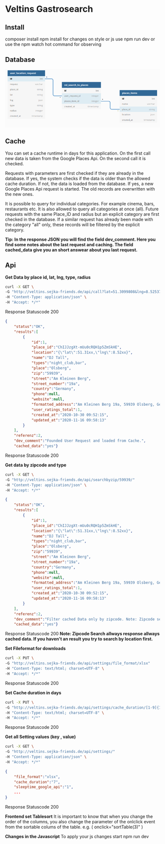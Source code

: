 # Veltins Gastrosearch
## Install
composer install
npm install
for changes on style or js use npm run dev or use the npm watch hot command for observing


## Database
![DB Schema](./veltins-db-relations.png)

## Cache
You can set a cache runtime in days for this application. On the first call new data is taken from the Google Places Api. On the second call it is checked.

Requests with parameters are first checked if they are already in the database. If yes, the system checks if the data is older than the allowed cache duration. If not, the data is loaded from the database. If yes, a new Google Places Api request is started. The old records are overwritten with the new ones.

It is possible to query for individual categories. For example cinema, bars, restaurants etc. It is also allowed to query all categories at once (all). 
Future requests with the same Place_ID and radius but an explicit category are first checked in the database. If a similar request has already been made with the category "all" only, these records will be filtered by the explicit category. 

**Tip: In the response JSON you will find the field dev_comment. Here you find some notes about the last request and caching. The field cached_data give you an short answear about you last request.**

## Api
**Get Data by place id, lat, lng, type, radius**
```bash
curl -X GET \
-G "http://veltins.sejka-friends.de/api/call?lat=51.3099808&lng=8.5253748&type=night_club&radius=1500&placeid=ChIJF4K8n8Xqu0cRMJwlq_9gJxw&formattedaddress=59939%20Olsberg,%20Germany"
-H "Content-Type: application/json" \
-H "Accept: */*"
```

Response Statuscode 200
```json
{
    "status":"OK",
    "results":[
        {
            "id":1,
            "place_id":"ChIJJzgXt-mUu0cRQH1p5ZmSkHE",
            "location":"{\"lat\":51.31xx,\"lng\":8.52xx}",
            "name":"DJ Tall",
            "types":"night_club,bar",
            "place":"Olsberg",
            "zip":"59939",
            "street":"Am Kleinen Berg",
            "street_number":"19a",
            "country":"Germany",
            "phone":null,
            "website":null,
            "formatted_address":"Am Kleinen Berg 19a, 59939 Olsberg, Germany",
            "user_ratings_total":1,
            "created_at":"2020-10-30 09:52:15",
            "updated_at":"2020-11-16 09:58:13"
        }
    ],
    "referenz":2,
    "dev_comment":"Founded User Request and loaded from Cache.",
    "cached_data":"yes"}
```
Response Statuscode 200

**Get data by zipcode and type**
```bash
curl -X GET \
-G "http://veltins.sejka-friends.de/api/searchbyzip/59939/"
-H "Content-Type: application/json" \
-H "Accept: */*"
```
```json
{
    "status":"OK",
    "results":[
        {
            "id":1,
            "place_id":"ChIJJzgXt-mUu0cRQH1p5ZmSkHE",
            "location":"{\"lat\":51.31xx,\"lng\":8.52xx}",
            "name":"DJ Tall",
            "types":"night_club,bar",
            "place":"Olsberg",
            "zip":"59939",
            "street":"Am Kleinen Berg",
            "street_number":"19a",
            "country":"Germany",
            "phone":null,
            "website":null,
            "formatted_address":"Am Kleinen Berg 19a, 59939 Olsberg, Germany",
            "user_ratings_total":1,
            "created_at":"2020-10-30 09:52:15",
            "updated_at":"2020-11-16 09:58:13"
        }
    ],
    "referenz":2,
    "dev_comment":"Filter cached Data only by zipcode. Note: Zipcode search allways deliver allways from cache.",
    "cached_data":"yes"}
```
Response Statuscode 200
**Note: Zipcode Search allways response allways cached data. If you haven't an result you try to search by location first.**


**Set Fileformat for downloads**
```bash
curl -X PUT \
-G "http://veltins.sejka-friends.de/api/settings/file_format/xlsx"
-H "Content-Type: text/html; charset=UTF-8" \
-H "Accept: */*"
```

Response Statuscode 200




**Set Cache duration in days**
```bash
curl -X PUT \
-G "http://veltins.sejka-friends.de/api/settings/cache_duration/[1-9]{1,3}"
-H "Content-Type: text/html; charset=UTF-8" \
-H "Accept: */*"
```
Response Statuscode 200


**Get all Setting values (key , value)**
```bash
curl -X GET \
-G "http://veltins.sejka-friends.de/api/settings/"
-H "Content-Type: application/json" \
-H "Accept: */*"
```
```json
{
    "file_format":"xlsx",
    "cache_duration":"7",
    "sleeptime_google_api":"1",
    ...
}
```
Response Statuscode 200

**Frontend set Tablesort**
It is important to know that when you change the order of the columns, you also change the parameter of the onlclick event from the sortable colums of the table. e.g. ( onclick="sortTable(3)" )

**Changes in the Javascript**
To apply your js changes start npm run dev